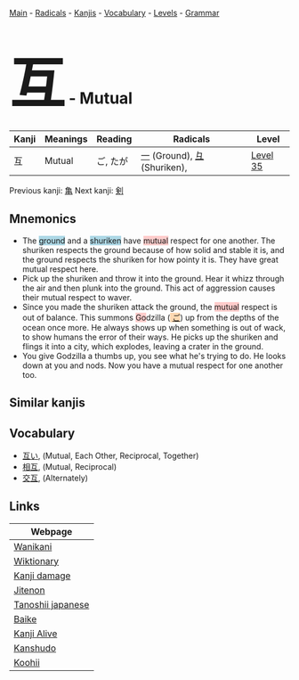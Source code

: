 <style> bigfont {font-size: 100px}</style>
[Main](../README.md) -
[Radicals](../radicals.md) -
[Kanjis](../kanjis.md) -
[Vocabulary](../vocabulary.md) -
[Levels](../levels.md) -
[Grammar](../grammar.md)
# <bigfont> 互</bigfont> - Mutual 

| Kanji | Meanings | Reading | Radicals | Level |
| --- | --- | --- | --- | --- |
| 互 | Mutual | ご, たが | [一](../radicals/一.md) (Ground), [彑](../radicals/彑.md) (Shuriken),  | [Level 35](../levels/wk_level35.md) |

Previous kanji: [亀](亀.md) Next kanji: [剣](剣.md) 

## Mnemonics
 * The <span style="background-color:#ADD8E6"> ground</span> and a <span style="background-color:#ADD8E6"> shuriken</span> have <span style="background-color:#ffcccb"> mutual</span> respect for one another. The shuriken respects the ground because of how solid and stable it is, and the ground respects the shuriken for how pointy it is. They have great mutual respect here.
* Pick up the shuriken and throw it into the ground. Hear it whizz through the air and then plunk into the ground. This act of aggression causes their mutual respect to waver.
* Since you made the shuriken attack the ground, the <span style="background-color:#ffcccb"> mutual</span> respect is out of balance. This summons <span style="background-color:#ffcccb"> Go</span>dzilla (<span style="background-color:#fed8b1"> [ご](https://jisho.org/search/ご)</span>) up from the depths of the ocean once more. He always shows up when something is out of wack, to show humans the error of their ways. He picks up the shuriken and flings it into a city, which explodes, leaving a crater in the ground.
* You give Godzilla a thumbs up, you see what he's trying to do. He looks down at you and nods. Now you have a mutual respect for one another too.


## Similar kanjis
 


## Vocabulary
 * [互い](../vocabulary/互.md), (Mutual, Each Other, Reciprocal, Together)
* [相互](../vocabulary/互.md), (Mutual, Reciprocal)
* [交互](../vocabulary/互.md), (Alternately)



## Links 

| Webpage |
| --- |
| [Wanikani          ](https://www.wanikani.com/kanji/互) |
| [Wiktionary        ](https://en.wiktionary.org/wiki/互) |
| [Kanji damage      ](http://www.kanjidamage.com/kanji/search?utf8=✓&q=互) |
| [Jitenon           ](https://jitenon.com/kanji/互) |
| [Tanoshii japanese ](https://www.tanoshiijapanese.com/dictionary/kanji.cfm?k=互) |
| [Baike             ](https://baike.baidu.com/item/互) |
| [Kanji Alive       ](https://app.kanjialive.com/互) |
| [Kanshudo          ](https://www.kanshudo.com/searchmn?q=互) |
| [Koohii            ](https://kanji.koohii.com/study/kanji/互) |
